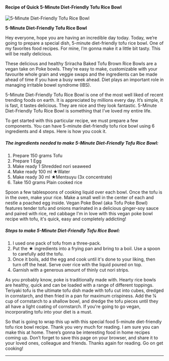             

#### Recipe of Quick 5-Minute Diet-Friendly Tofu Rice Bowl

![5-Minute Diet-Friendly Tofu Rice Bowl](https://img-global.cpcdn.com/recipes/6591331005628416/751x532cq70/5-minute-diet-friendly-tofu-rice-bowl-recipe-main-photo.jpg)

**5-Minute Diet-Friendly Tofu Rice Bowl**

Hey everyone, hope you are having an incredible day today. Today, we’re going to prepare a special dish, 5-minute diet-friendly tofu rice bowl. One of my favorites food recipes. For mine, I’m gonna make it a little bit tasty. This will be really delicious.

These delicious and healthy Sriracha Baked Tofu Brown Rice Bowls are a vegan take on Poke bowls. They're easy to make, customizable with your favourite whole grain and veggie swaps and the ingredients can be made ahead of time if you have a busy week ahead. Diet plays an important role in managing irritable bowel syndrome (IBS).

5-Minute Diet-Friendly Tofu Rice Bowl is one of the most well liked of recent trending foods on earth. It is appreciated by millions every day. It’s simple, it is fast, it tastes delicious. They are nice and they look fantastic. 5-Minute Diet-Friendly Tofu Rice Bowl is something that I’ve loved my entire life.

To get started with this particular recipe, we must prepare a few components. You can have 5-minute diet-friendly tofu rice bowl using 6 ingredients and 4 steps. Here is how you cook it.

##### The ingredients needed to make 5-Minute Diet-Friendly Tofu Rice Bowl:

1.  Prepare 150 grams Tofu
2.  Prepare 1 Egg
3.  Make ready 1 Shredded nori seaweed
4.  Make ready 100 ml ★Water
5.  Make ready 30 ml ★Mentsuyu (3x concentrate)
6.  Take 150 grams Plain cooked rice

Spoon a few tablespoons of cooking liquid over each bowl. Once the tofu is in the oven, make your rice. Make a small well in the center of each and nestle a poached egg inside. Vegan Poke Bowl (aka Tofu Poke Bowl) features tender tofu and onions marinated in a delicious ginger-soy sauce and paired with rice, red cabbage I'm in love with this vegan poke bowl recipe with tofu, it's quick, easy and completely addicting!

##### Steps to make 5-Minute Diet-Friendly Tofu Rice Bowl:

1.  I used one pack of tofu from a three-pack.
2.  Put the ★ ingredients into a frying pan and bring to a boil. Use a spoon to carefully add the tofu.
3.  Once it boils, add the egg and cook until it's done to your liking, then turn off the heat. Serve over rice with the liquid poured on top.
4.  Garnish with a generous amount of thinly cut nori strips.

As you probably know, poke is traditionally made with. Hearty rice bowls are healthy, quick and can be loaded with a range of different toppings. Teriyaki tofu is the ultimate tofu dish made with tofu cut into cubes, dredged in cornstarch, and then fried in a pan for maximum crispiness. Add the ¼ cup of cornstarch to a shallow bowl, and dredge the tofu pieces until they all have a light coating of cornstarch. If you're going to go vegan, incorporating tofu into your diet is a must.

So that is going to wrap this up with this special food 5-minute diet-friendly tofu rice bowl recipe. Thank you very much for reading. I am sure you can make this at home. There’s gonna be interesting food in home recipes coming up. Don’t forget to save this page on your browser, and share it to your loved ones, colleague and friends. Thanks again for reading. Go on get cooking!

* * *